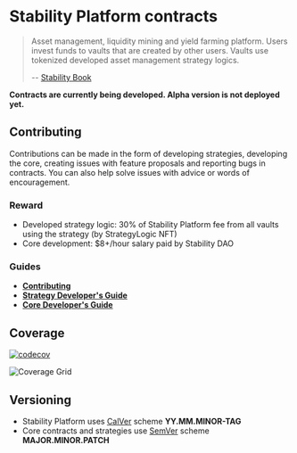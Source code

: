 
# Stability Platform contracts

> Asset management, liquidity mining and yield farming platform.
> Users invest funds to vaults that are created by other users.
> Vaults use tokenized developed asset management strategy logics.
>
> -- [Stability Book](https://book.stabilitydao.org)

**Contracts are currently being developed. Alpha version is not deployed yet.**

## Contributing

Contributions can be made in the form of developing strategies, developing the core, creating issues with feature proposals and reporting bugs in contracts. You can also help solve issues with advice or words of encouragement.

### Reward

* Developed strategy logic: 30% of Stability Platform fee from all vaults using the strategy (by StrategyLogic NFT)
* Core development: $8+/hour salary paid by Stability DAO

### Guides

* **[Contributing](./CONTRIBUTING.md)**
* **[Strategy Developer's Guide](./src/strategies/README.md)**
* **[Core Developer's Guide](./src/core/README.md)**

## Coverage

[![codecov](https://codecov.io/gh/stabilitydao/stability-platform-contracts/graph/badge.svg?token=HXU4SR81AV)](https://codecov.io/gh/stabilitydao/stability-platform-contracts)

![Coverage Grid](https://codecov.io/gh/stabilitydao/stability-platform-contracts/graphs/tree.svg?token=HXU4SR81AV)

## Versioning

* Stability Platform uses [CalVer](https://calver.org/) scheme **YY.MM.MINOR-TAG**
* Core contracts and strategies use [SemVer](https://semver.org/) scheme **MAJOR.MINOR.PATCH**

